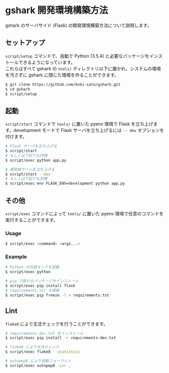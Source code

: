 # gshark 開発環境構築方法

gshark のサーバサイド (Flask) の開発環境構築方法について説明します。

## セットアップ

`script/setup` コマンドで、自動で Python (3.5.4) と必要なパッケージをインストールできるようになっています。  
これらはすべて gshark の `tools/` ディレクトリ以下に置かれ、システムの環境を汚さずに gshark に閉じた環境を作ることができます。

```bash
$ git clone https://github.com/koki-sato/gshark.git
$ cd gshark
$ script/setup
```

## 起動

`script/start` コマンドで `tools/` に置いた pyenv 環境で Flask を立ち上げます。development モードで Flask サーバを立ち上げるには `-- dev` オプションを付けます。

```bash
# Flask サーバを立ち上げる
$ script/start
# もしくは下記でも同様
$ script/exec python app.py

# 開発用サーバを立ち上げる
$ script/start --dev
# もしくは下記でも同様
$ script/exec env FLASK_ENV=development python app.py
```

## その他

`script/exec` コマンドによって `tools/` に置いた pyenv 環境で任意のコマンドを実行することができます。

### Usage

```bash
$ script/exec <command> <args...>
```

### Example

```bash
# Python の対話モードを起動
$ script/exec python

# pip で新たなパッケージをインストール
$ script/exec pip install flask
# requirements.txt を更新
$ script/exec pip freeze -l > requirements.txt
```

## Lint

`flake8` により文法チェックを行うことができます。

```bash
# requirements-dev.txt をインストール
$ script/exec pip install -r requirements-dev.txt

# flake8 により文法チェック
$ script/exec flake8 --statistics

# autopep8 により自動フォーマット
$ script/exec autopep8 -ivr .
```

